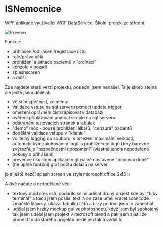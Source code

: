 # ISNemocnice
WPF aplikace využívající WCF DataService. Školní projekt ze střední.

![Preview](http://i.imgur.com/OI2CMY2.png)

Funkce:
 - přihlašení/odhlášení/registrace účtu
 - role/práva účtů
 - prohlížení a editace pacientů v "ordinaci"
 - konzole v pozadí
 - splashscreen
 - a další

 Zde najdete starší verzi projektu, poslední jsem nenašel. Ta je skoro stejná ale ještě jsem dodělal:


 - větší bezpečnost, zejména:
  - validace vstupu na sql serveru pomocí update trigger
  - omezení oprávnění číst/zapisovat v databázi
  - ověření přihlašování pomocí skriptu na sql serveru
 - odstranění testovacích stránek a tabulek
 - "demo" mód - pouze prohlížení lékařů, "cenzura" pacientů
 - dodělání validace vstupu v "klientu"
 - volitelný logging do souboru, s omezení maximální velikosti, automatickým zálohováním logů, a prohlížečem logů který barevně zvýrazňuje "bezpečnostní upozornění" (vlastně jenom nepodařené pokusy o přihlášení)
 - prevence ukončení aplikace v globálně nastavené "pracovní době"
 - (ne úplně funkční) graf počtu dotazů na server

 jo a ještě hezčí splash screen ve stylu microsoft office 2k13 :)

 A dvě načaté a nedodělané věci:
 - textový mód přes ssh, podařilo se mi udělat druhý projekt kde byl "blbý terminál" a tomu jsem posílal text, a on zase uměl vracet scancode zmáčklé klávesy. ukázal tabulku účtů a brzy po tom jsem to zanechal
 - udělal jsem hezký mockup gui ve photoshopu, když jsem byl spokojený tak jsem udělal jsem projekt v microsoft blend a pak jsem zjistil že přenést to do starého projektu nejde jen tak a vzdal to
